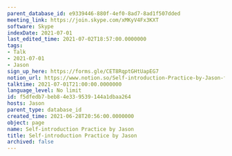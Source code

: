```yaml
---
parent_database_id: e9339446-880f-4ef0-8ad7-8ad1f507dded
meeting_link: https://join.skype.com/xMKyV4Fx3KXT
software: Skype
indexDate: 2021-07-01
last_edited_time: 2021-07-02T18:57:00.0000000
tags:
- Talk
- 2021-07-01
- Jason
sign_up_here: https://forms.gle/CET8RqptGHtUapEG7
notion_url: https://www.notion.so/Self-introduction-Practice-by-Jason-f5dfedb7beb84e339539144a1dbaa264
talktime: 2021-07-01T21:00:00.0000000
language_level: No limit
id: f5dfedb7-beb8-4e33-9539-144a1dbaa264
hosts: Jason
parent_type: database_id
created_time: 2021-06-28T20:56:00.0000000
object: page
name: Self-introduction Practice by Jason
title: Self-introduction Practice by Jason
archived: false
---
```







